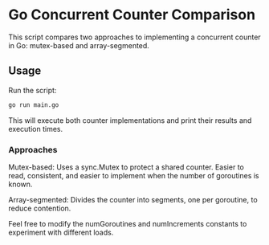 # Go Concurrent Counter Comparison

This script compares two approaches to implementing a concurrent counter in Go: mutex-based and array-segmented.

## Usage

Run the script:

```bash
go run main.go
```

This will execute both counter implementations and print their results and execution times.

### Approaches

Mutex-based: Uses a sync.Mutex to protect a shared counter. Easier to read, consistent, and easier to implement when the number of goroutines is known.

Array-segmented: Divides the counter into segments, one per goroutine, to reduce contention.

Feel free to modify the numGoroutines and numIncrements constants to experiment with different loads.
